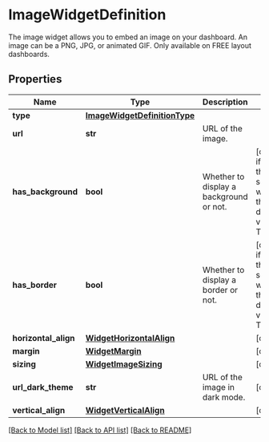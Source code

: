# ImageWidgetDefinition

The image widget allows you to embed an image on your dashboard. An image can be a PNG, JPG, or animated GIF. Only available on FREE layout dashboards.

## Properties
Name | Type | Description | Notes
------------ | ------------- | ------------- | -------------
**type** | [**ImageWidgetDefinitionType**](ImageWidgetDefinitionType.md) |  | 
**url** | **str** | URL of the image. | 
**has_background** | **bool** | Whether to display a background or not. | [optional]  if omitted the server will use the default value of True
**has_border** | **bool** | Whether to display a border or not. | [optional]  if omitted the server will use the default value of True
**horizontal_align** | [**WidgetHorizontalAlign**](WidgetHorizontalAlign.md) |  | [optional] 
**margin** | [**WidgetMargin**](WidgetMargin.md) |  | [optional] 
**sizing** | [**WidgetImageSizing**](WidgetImageSizing.md) |  | [optional] 
**url_dark_theme** | **str** | URL of the image in dark mode. | [optional] 
**vertical_align** | [**WidgetVerticalAlign**](WidgetVerticalAlign.md) |  | [optional] 

[[Back to Model list]](README.md#documentation-for-models) [[Back to API list]](README.md#documentation-for-api-endpoints) [[Back to README]](README.md)


